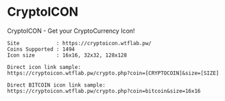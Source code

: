 # CryptoICON
CryptoICON - Get your CryptoCurrency Icon!

```
Site            : https://cryptoicon.wtflab.pw/
Coins Supported : 1494
Icon size       : 16x16, 32x32, 128x128

Direct icon link sample:
https://cryptoicon.wtflab.pw/crypto.php?coin=[CRYPTOCOIN]&size=[SIZE]

Direct BITCOIN icon link sample:
https://cryptoicon.wtflab.pw/crypto.php?coin=bitcoin&size=16x16
```
